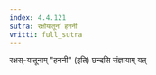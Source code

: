 ```yaml
---
index: 4.4.121
sutra: रक्षोयातूनां हननी
vritti: full_sutra
---
```


रक्षस्-यातूनाम् "हननी" (इति) छन्दसि संज्ञायाम् यत्